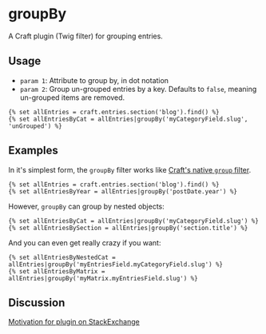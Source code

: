 # groupBy

A Craft plugin (Twig filter) for grouping entries.

## Usage

* `param 1`: Attribute to group by, in dot notation
* `param 2`: Group un-grouped entries by a key. Defaults to `false`, meaning un-grouped items are removed.

```
{% set allEntries = craft.entries.section('blog').find() %}
{% set allEntriesByCat = allEntries|groupBy('myCategoryField.slug', 'unGrouped') %}
```

## Examples

In it's simplest form, the `groupBy` filter works like [Craft's native `group` filter][1].

```
{% set allEntries = craft.entries.section('blog').find() %}
{% set allEntriesByYear = allEntries|groupBy('postDate.year') %}
```

However, `groupBy` can group by nested objects:

```
{% set allEntriesByCat = allEntries|groupBy('myCategoryField.slug') %}
{% set allEntriesBySection = allEntries|groupBy('section.title') %}
```

And you can even get really crazy if you want:

```
{% set allEntriesByNestedCat = allEntries|groupBy('myEntriesField.myCategoryField.slug') %}
{% set allEntriesByMatrix = allEntries|groupBy('myMatrix.myEntriesField.slug') %}
```

## Discussion

[Motivation for plugin on StackExchange][2]

[1]: http://buildwithcraft.com/docs/templating/filters#group
[2]: http://craftcms.stackexchange.com/questions/4832/is-it-possible-to-group-entries-by-checkbox/4834#4834
